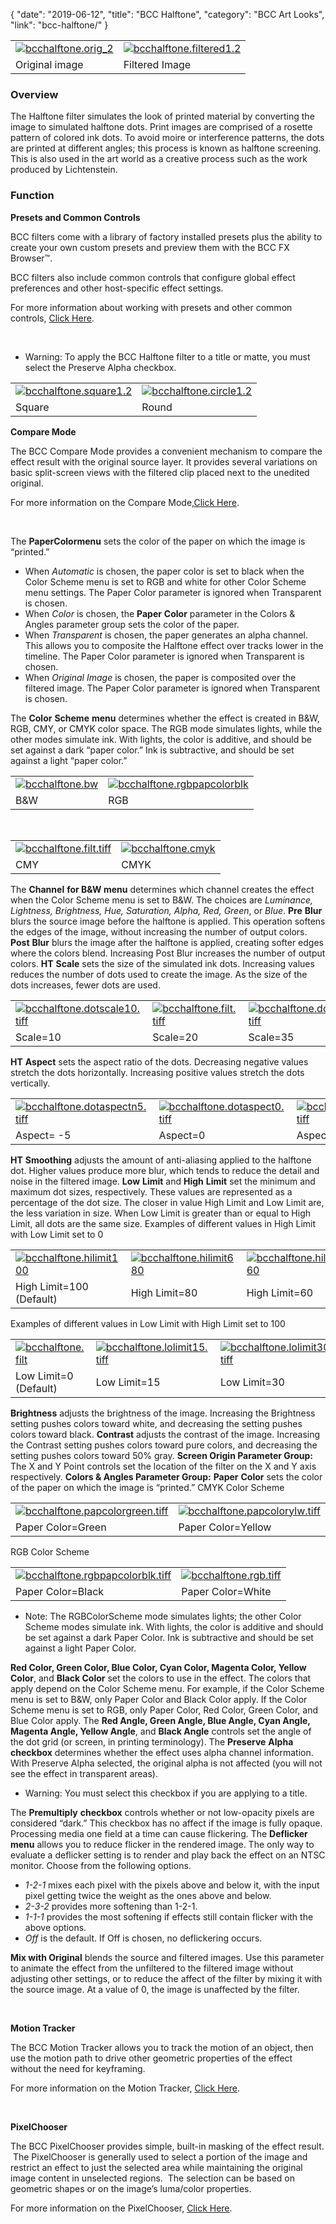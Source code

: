 {
"date": "2019-06-12",
"title": "BCC Halftone",
"category": "BCC Art Looks",
"link": "bcc-halftone/"
}

 

|  |  |
| --- | --- |
| [![bcchalftone.orig_2](https://borisfx-com-res.cloudinary.com/image/upload//documentation/continuum/uploads/2013/06/bcchalftone.orig_2.jpg)](https://borisfx-com-res.cloudinary.com/image/upload//documentation/continuum/uploads/2013/06/bcchalftone.orig_2.jpg) | [![bcchalftone.filtered1.2](https://borisfx-com-res.cloudinary.com/image/upload//documentation/continuum/uploads/2013/06/bcchalftone.filtered1.2.jpg)](https://borisfx-com-res.cloudinary.com/image/upload//documentation/continuum/uploads/2013/06/bcchalftone.filtered1.2.jpg) |
| Original image | Filtered Image |


### Overview


The Halftone filter simulates the look of printed material by converting the image to simulated halftone dots. Print images are comprised of a rosette pattern of colored ink dots. To avoid moire or interference patterns, the dots are printed at different angles; this process is known as halftone screening. This is also used in the art world as a creative process such as the work produced by Lichtenstein.


### Function


**Presets and Common Controls**


BCC filters come with a library of factory installed presets plus the ability to create your own custom presets and preview them with the BCC FX Browser™.


BCC filters also include common controls that configure global effect preferences and other host-specific effect settings.


For more information about working with presets and other common controls, [Click Here](/documentation/continuum/bcc-common-controls/).

 


* Warning: To apply the BCC Halftone filter to a title or matte, you must select the Preserve Alpha checkbox.




|  |  |
| --- | --- |
| [![bcchalftone.square1.2](https://borisfx-com-res.cloudinary.com/image/upload//documentation/continuum/uploads/2013/06/bcchalftone.square1.2.jpg)](https://borisfx-com-res.cloudinary.com/image/upload//documentation/continuum/uploads/2013/06/bcchalftone.square1.2.jpg) | [![bcchalftone.circle1.2](https://borisfx-com-res.cloudinary.com/image/upload//documentation/continuum/uploads/2013/06/bcchalftone.circle1.2.jpg)](https://borisfx-com-res.cloudinary.com/image/upload//documentation/continuum/uploads/2013/06/bcchalftone.circle1.2.jpg) |
| Square | Round |


**Compare Mode**


The BCC Compare Mode provides a convenient mechanism to compare the effect result with the original source layer. It provides several variations on basic split-screen views with the filtered clip placed next to the unedited original.


For more information on the Compare Mode,[Click Here](/documentation/continuum/bcc-compare-mode/).

 


The **Paper****Color****menu** sets the color of the paper on which the image is “printed.”


* When *Automatic* is chosen, the paper color is set to black when the Color Scheme menu is set to RGB and white for other Color Scheme menu settings. The Paper Color parameter is ignored when Transparent is chosen.
* When *Color* is chosen, the **Paper** **Color** parameter in the Colors & Angles parameter group sets the color of the paper.
* When *Transparent* is chosen, the paper generates an alpha channel. This allows you to composite the Halftone effect over tracks lower in the timeline. The Paper Color parameter is ignored when Transparent is chosen.
* When *Original* *Image* is chosen, the paper is composited over the filtered image. The Paper Color parameter is ignored when Transparent is chosen.


The **Color** **Scheme** **menu** determines whether the effect is created in B&W, RGB, CMY, or CMYK color space. The RGB mode simulates lights, while the other modes simulate ink. With lights, the color is additive, and should be set against a dark “paper color.” Ink is subtractive, and should be set against a light “paper color.”




|  |  |
| --- | --- |
| [![bcchalftone.bw](https://borisfx-com-res.cloudinary.com/image/upload//documentation/continuum/uploads/2013/06/bcchalftone.bw_.jpg)](https://borisfx-com-res.cloudinary.com/image/upload//documentation/continuum/uploads/2013/06/bcchalftone.bw_.jpg) | [![bcchalftone.rgbpapcolorblk](https://borisfx-com-res.cloudinary.com/image/upload//documentation/continuum/uploads/2013/06/bcchalftone.rgbpapcolorblk.jpg)](https://borisfx-com-res.cloudinary.com/image/upload//documentation/continuum/uploads/2013/06/bcchalftone.rgbpapcolorblk.jpg) |
| B&W | RGB |


 




|  |  |
| --- | --- |
| [![bcchalftone.filt.tiff](https://borisfx-com-res.cloudinary.com/image/upload//documentation/continuum/uploads/2013/06/bcchalftone.filt_.tiff.jpg)](https://borisfx-com-res.cloudinary.com/image/upload//documentation/continuum/uploads/2013/06/bcchalftone.filt_.tiff.jpg) | [![bcchalftone.cmyk](https://borisfx-com-res.cloudinary.com/image/upload//documentation/continuum/uploads/2013/06/bcchalftone.cmyk_.jpg)](https://borisfx-com-res.cloudinary.com/image/upload//documentation/continuum/uploads/2013/06/bcchalftone.cmyk_.jpg) |
| CMY | CMYK |


The **Channel** **for B&W menu** determines which channel creates the effect when the Color Scheme menu is set to B&W. The choices are *Luminance, Lightness, Brightness, Hue, Saturation, Alpha, Red, Green*, or *Blue*. **Pre** **Blur** blurs the source image before the halftone is applied. This operation softens the edges of the image, without increasing the number of output colors. **Post** **Blur** blurs the image after the halftone is applied, creating softer edges where the colors blend. Increasing Post Blur increases the number of output colors. **HT** **Scale** sets the size of the simulated ink dots. Increasing values reduces the number of dots used to create the image. As the size of the dots increases, fewer dots are used.




|  |  |  |
| --- | --- | --- |
| [![bcchalftone.dotscale10.tiff](https://borisfx-com-res.cloudinary.com/image/upload//documentation/continuum/uploads/2013/06/bcchalftone.dotscale10.tiff.jpg)](https://borisfx-com-res.cloudinary.com/image/upload//documentation/continuum/uploads/2013/06/bcchalftone.dotscale10.tiff.jpg) | [![bcchalftone.filt.tiff](https://borisfx-com-res.cloudinary.com/image/upload//documentation/continuum/uploads/2013/06/bcchalftone.filt_.tiff.jpg)](https://borisfx-com-res.cloudinary.com/image/upload//documentation/continuum/uploads/2013/06/bcchalftone.filt_.tiff.jpg) | [![bcchalftone.dotscale35.tiff](https://borisfx-com-res.cloudinary.com/image/upload//documentation/continuum/uploads/2013/06/bcchalftone.dotscale35.tiff.jpg)](https://borisfx-com-res.cloudinary.com/image/upload//documentation/continuum/uploads/2013/06/bcchalftone.dotscale35.tiff.jpg) |
| Scale=10 | Scale=20 | Scale=35 |


**HT** **Aspect** sets the aspect ratio of the dots. Decreasing negative values stretch the dots horizontally. Increasing positive values stretch the dots vertically.




|  |  |  |
| --- | --- | --- |
| [![bcchalftone.dotaspectn5.tiff](https://borisfx-com-res.cloudinary.com/image/upload//documentation/continuum/uploads/2013/06/bcchalftone.dotaspectn5.tiff.jpg)](https://borisfx-com-res.cloudinary.com/image/upload//documentation/continuum/uploads/2013/06/bcchalftone.dotaspectn5.tiff.jpg) | [![bcchalftone.dotaspect0.tiff](https://borisfx-com-res.cloudinary.com/image/upload//documentation/continuum/uploads/2013/06/bcchalftone.dotaspect0.tiff.jpg)](https://borisfx-com-res.cloudinary.com/image/upload//documentation/continuum/uploads/2013/06/bcchalftone.dotaspect0.tiff.jpg) | [![bcchalftone.dotaspect5.tiff](https://borisfx-com-res.cloudinary.com/image/upload//documentation/continuum/uploads/2013/06/bcchalftone.dotaspect5.tiff.jpg)](https://borisfx-com-res.cloudinary.com/image/upload//documentation/continuum/uploads/2013/06/bcchalftone.dotaspect5.tiff.jpg) |
| Aspect= -5 | Aspect=0 | Aspect=5 |


**HT** **Smoothing** adjusts the amount of anti-aliasing applied to the halftone dot. Higher values produce more blur, which tends to reduce the detail and noise in the filtered image. **Low** **Limit** and **High** **Limit** set the minimum and maximum dot sizes, respectively. These values are represented as a percentage of the dot size. The closer in value High Limit and Low Limit are, the less variation in size. When Low Limit is greater than or equal to High Limit, all dots are the same size. Examples of different values in High Limit with Low Limit set to 0




|  |  |  |
| --- | --- | --- |
| [![bcchalftone.hilimit100](https://borisfx-com-res.cloudinary.com/image/upload//documentation/continuum/uploads/2013/06/bcchalftone.hilimit1001.jpg)](https://borisfx-com-res.cloudinary.com/image/upload//documentation/continuum/uploads/2013/06/bcchalftone.hilimit1001.jpg) | [![bcchalftone.hilimit680](https://borisfx-com-res.cloudinary.com/image/upload//documentation/continuum/uploads/2013/06/bcchalftone.hilimit6801.jpg)](https://borisfx-com-res.cloudinary.com/image/upload//documentation/continuum/uploads/2013/06/bcchalftone.hilimit6801.jpg) | [![bcchalftone.hilimit60](https://borisfx-com-res.cloudinary.com/image/upload//documentation/continuum/uploads/2013/06/bcchalftone.hilimit601.jpg)](https://borisfx-com-res.cloudinary.com/image/upload//documentation/continuum/uploads/2013/06/bcchalftone.hilimit601.jpg) |
| High Limit=100 (Default) | High Limit=80 | High Limit=60 |


Examples of different values in Low Limit with High Limit set to 100




|  |  |  |
| --- | --- | --- |
| [![bcchalftone.filt](https://borisfx-com-res.cloudinary.com/image/upload//documentation/continuum/uploads/2013/06/bcchalftone.filt_1.jpg)](https://borisfx-com-res.cloudinary.com/image/upload//documentation/continuum/uploads/2013/06/bcchalftone.filt_1.jpg) | [![bcchalftone.lolimit15.tiff](https://borisfx-com-res.cloudinary.com/image/upload//documentation/continuum/uploads/2013/06/bcchalftone.lolimit15.tiff.jpg)](https://borisfx-com-res.cloudinary.com/image/upload//documentation/continuum/uploads/2013/06/bcchalftone.lolimit15.tiff.jpg) | [![bcchalftone.lolimit30.tiff](https://borisfx-com-res.cloudinary.com/image/upload//documentation/continuum/uploads/2013/06/bcchalftone.lolimit30.tiff.jpg)](https://borisfx-com-res.cloudinary.com/image/upload//documentation/continuum/uploads/2013/06/bcchalftone.lolimit30.tiff.jpg) |
| Low Limit=0 (Default) | Low Limit=15 | Low Limit=30 |


**Brightness** adjusts the brightness of the image. Increasing the Brightness setting pushes colors toward white, and decreasing the setting pushes colors toward black. **Contrast** adjusts the contrast of the image. Increasing the Contrast setting pushes colors toward pure colors, and decreasing the setting pushes colors toward 50% gray. **Screen Origin Parameter Group:** The X and Y Point controls set the location of the filter on the X and Y axis respectively. **Colors & Angles Parameter Group:** **Paper** **Color** sets the color of the paper on which the image is “printed.” CMYK Color Scheme




|  |  |
| --- | --- |
| [![bcchalftone.papcolorgreen.tiff](https://borisfx-com-res.cloudinary.com/image/upload//documentation/continuum/uploads/2013/06/bcchalftone.papcolorgreen.tiff.jpg)](https://borisfx-com-res.cloudinary.com/image/upload//documentation/continuum/uploads/2013/06/bcchalftone.papcolorgreen.tiff.jpg) | [![bcchalftone.papcolorylw.tiff](https://borisfx-com-res.cloudinary.com/image/upload//documentation/continuum/uploads/2013/06/bcchalftone.papcolorylw.tiff.jpg)](https://borisfx-com-res.cloudinary.com/image/upload//documentation/continuum/uploads/2013/06/bcchalftone.papcolorylw.tiff.jpg) |
| Paper Color=Green | Paper Color=Yellow |


RGB Color Scheme




|  |  |
| --- | --- |
| [![bcchalftone.rgbpapcolorblk.tiff](https://borisfx-com-res.cloudinary.com/image/upload//documentation/continuum/uploads/2013/06/bcchalftone.rgbpapcolorblk.tiff.jpg)](https://borisfx-com-res.cloudinary.com/image/upload//documentation/continuum/uploads/2013/06/bcchalftone.rgbpapcolorblk.tiff.jpg) | [![bcchalftone.rgb.tiff](https://borisfx-com-res.cloudinary.com/image/upload//documentation/continuum/uploads/2013/06/bcchalftone.rgb_.tiff.jpg)](https://borisfx-com-res.cloudinary.com/image/upload//documentation/continuum/uploads/2013/06/bcchalftone.rgb_.tiff.jpg) |
| Paper Color=Black | Paper Color=White |


* Note: The RGBColorScheme mode simulates lights; the other Color Scheme modes simulate ink. With lights, the color is additive and should be set against a dark Paper Color. Ink is subtractive and should be set against a light Paper Color.


**Red Color, Green Color, Blue Color, Cyan Color, Magenta Color, Yellow Color**, and **Black Color** set the colors to use in the effect. The colors that apply depend on the Color Scheme menu. For example, if the Color Scheme menu is set to B&W, only Paper Color and Black Color apply. If the Color Scheme menu is set to RGB, only Paper Color, Red Color, Green Color, and Blue Color apply. The **Red Angle, Green Angle, Blue Angle, Cyan Angle, Magenta Angle, Yellow Angle**, and **Black Angle** controls set the angle of the dot grid (or screen, in printing terminology). The **Preserve** **Alpha** **checkbox** determines whether the effect uses alpha channel information. With Preserve Alpha selected, the original alpha is not affected (you will not see the effect in transparent areas).


* Warning: You must select this checkbox if you are applying to a title.


The **Premultiply** **checkbox** controls whether or not low-opacity pixels are considered “dark.” This checkbox has no affect if the image is fully opaque. Processing media one field at a time can cause flickering. The **Deflicker** **menu** allows you to reduce flicker in the rendered image. The only way to evaluate a deflicker setting is to render and play back the effect on an NTSC monitor. Choose from the following options.


* *1-2-1* mixes each pixel with the pixels above and below it, with the input pixel getting twice the weight as the ones above and below.
* *2-3-2* provides more softening than 1-2-1.
* *1-1-1* provides the most softening if effects still contain flicker with the above options.
* *Off* is the default. If Off is chosen, no deflickering occurs.


**Mix with Original** blends the source and filtered images. Use this parameter to animate the effect from the unfiltered to the filtered image without adjusting other settings, or to reduce the affect of the filter by mixing it with the source image. At a value of 0, the image is unaffected by the filter.


 


**Motion Tracker**


The BCC Motion Tracker allows you to track the motion of an object, then use the motion path to drive other geometric properties of the effect without the need for keyframing.


For more information on the Motion Tracker, [Click Here](/documentation/continuum/bcc-motion-tracker/).

 


**PixelChooser**


The BCC PixelChooser provides simple, built-in masking of the effect result.  The PixelChooser is generally used to select a portion of the image and restrict an effect to just the selected area while maintaining the original image content in unselected regions.  The selection can be based on geometric shapes or on the image’s luma/color properties.


For more information on the PixelChooser, [Click Here](/documentation/continuum/bcc-pixel-chooser/).

 